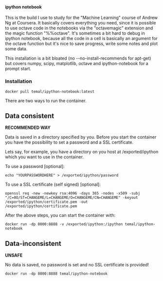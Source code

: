 #### ipython notebook

This is the build I use to study for the "Machine Learning" course of Andrew Ng at Coursera.
It basically covers everything you need, since it is possible to use octave code in the notebooks via the "octavemagic" extension and the magic function "%%octave".
It's sometimes a bit hard to debug in ipython notebook, because all the code in a cell is basically an argument for the octave function but it's nice to save progress, write some notes and plot some data.

This installation is a bit bloated (no --no-install-recommends for apt-get) but covers numpy, scipy, matplotlib, octave and ipython-notebook for a prompt start.

### Installation

```
docker pull temal/ipython-notebook:latest
```

There are two ways to run the container. 


## Data consistent

**RECOMMENDED WAY**

Data is saved in a directory specified by you. Before you start the container you have the possibility to set a password and a SSL certificate.

Lets say, for example, you have a directory on you host at /exported/ipython which you want to use in the container.

To use a password [optional]:

```
echo "YOURPASSWORDHERE" > /exported/ipython/password
```

To use a SSL certificate (self signed) [optional]:

```
openssl req -new -newkey rsa:4096 -days 365 -nodes -x509 -subj "/C=0O/ST=CHANGEME/L=CHANGEME/O=CHANGEME/CN=CHANGEME" -keyout /exported/ipython/certificate.pem -out /exported/ipython/certificate.pem
```


After the above steps, you can start the container with:

```
docker run -dp 8000:8888 -v /exported/ipython:/ipython temal/ipython-notebook
```

## Data-inconsistent

**UNSAFE**

No data is saved, no password is set and no SSL certificate is provided!

```
docker run -dp 8000:8888 temal/ipython-notebook
```
